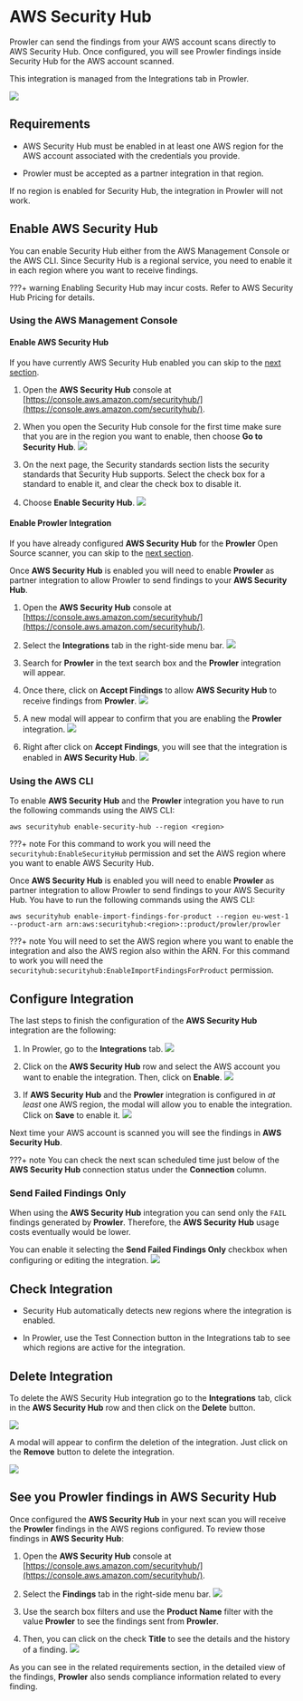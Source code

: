 # AWS Security Hub

Prowler can send the findings from your AWS account scans directly to AWS Security Hub. Once configured, you will see Prowler findings inside Security Hub for the AWS account scanned.

This integration is managed from the Integrations tab in Prowler.

![](../../img/integrations/aws-security-hub/integrations-tab.png)

## Requirements

- AWS Security Hub must be enabled in at least one AWS region for the AWS account associated with the credentials you provide.

- Prowler must be accepted as a partner integration in that region.

If no region is enabled for Security Hub, the integration in Prowler will not work.

## Enable AWS Security Hub

You can enable Security Hub either from the AWS Management Console or the AWS CLI. Since Security Hub is a regional service, you need to enable it in each region where you want to receive findings.

???+ warning
    Enabling Security Hub may incur costs. Refer to AWS Security Hub Pricing for details.

### Using the AWS Management Console

#### Enable AWS Security Hub

If you have currently AWS Security Hub enabled you can skip to the [next section](#enable-prowler-integration).

1. Open the **AWS Security Hub** console at [https://console.aws.amazon.com/securityhub/](https://console.aws.amazon.com/securityhub/).

2. When you open the Security Hub console for the first time make sure that you are in the region you want to enable, then choose **Go to Security Hub**.
![](../../img/integrations/aws-security-hub/enable.png)

3. On the next page, the Security standards section lists the security standards that Security Hub supports. Select the check box for a standard to enable it, and clear the check box to disable it.

4. Choose **Enable Security Hub**.
![](../../img/integrations/aws-security-hub/enable-2.png)

#### Enable Prowler Integration

If you have already configured **AWS Security Hub** for the **Prowler** Open Source scanner, you can skip to the [next section](#configure-integration).

Once **AWS Security Hub** is enabled you will need to enable **Prowler** as partner integration to allow Prowler to send findings to your **AWS Security Hub**.

1. Open the **AWS Security Hub** console at [https://console.aws.amazon.com/securityhub/](https://console.aws.amazon.com/securityhub/).

2. Select the **Integrations** tab in the right-side menu bar.
![](../../img/integrations/aws-security-hub/enable-partner-integration.png)

3. Search for **Prowler** in the text search box and the **Prowler** integration will appear.

4. Once there, click on **Accept Findings** to allow **AWS Security Hub** to receive findings from **Prowler**.
![](../../img/integrations/aws-security-hub/enable-partner-integration-2.png)

5. A new modal will appear to confirm that you are enabling the **Prowler** integration.
![](../../img/integrations/aws-security-hub/enable-partner-integration-3.png)

6. Right after click on **Accept Findings**, you will see that the integration is enabled in **AWS Security Hub**.
![](../../img/integrations/aws-security-hub/enable-partner-integration-4.png)

### Using the AWS CLI

To enable **AWS Security Hub** and the **Prowler** integration you have to run the following commands using the AWS CLI:

```shell
aws securityhub enable-security-hub --region <region>
```

???+ note
    For this command to work you will need the `securityhub:EnableSecurityHub` permission and set the AWS region where you want to enable AWS Security Hub.

Once **AWS Security Hub** is enabled you will need to enable **Prowler** as partner integration to allow Prowler to send findings to your AWS Security Hub. You have to run the following commands using the AWS CLI:

```shell
aws securityhub enable-import-findings-for-product --region eu-west-1 --product-arn arn:aws:securityhub:<region>::product/prowler/prowler
```

???+ note
    You will need to set the AWS region where you want to enable the integration and also the AWS region also within the ARN. For this command to work you will need the `securityhub:securityhub:EnableImportFindingsForProduct` permission.


## Configure Integration

The last steps to finish the configuration of the **AWS Security Hub** integration are the following:

1. In Prowler, go to the **Integrations** tab.
![](../../img/integrations/aws-security-hub/integrations-tab.png)

2. Click on the **AWS Security Hub** row and select the AWS account you want to enable the integration. Then, click on **Enable**.
![](../../img/integrations/aws-security-hub/enable-3.png)


4. If **AWS Security Hub** and the **Prowler** integration is configured in _at least_ one AWS region, the modal will allow you to enable the integration. Click on **Save** to enable it.
![](../../img/integrations/aws-security-hub/enable-5.png)


Next time your AWS account is scanned you will see the findings in **AWS Security Hub**.

???+ note
    You can check the next scan scheduled time just below of the  **AWS Security Hub** connection status under the **Connection** column.

### Send Failed Findings Only

When using the **AWS Security Hub** integration you can send only the `FAIL` findings generated by **Prowler**. Therefore, the **AWS Security Hub** usage costs eventually would be lower.

You can enable it selecting the **Send Failed Findings Only** checkbox when configuring or editing the integration.
![](../../img/integrations/aws-security-hub/enable-6.png)


## Check Integration

- Security Hub automatically detects new regions where the integration is enabled.

- In Prowler, use the Test Connection button in the Integrations tab to see which regions are active for the integration.

## Delete Integration

To delete the AWS Security Hub integration go to the **Integrations** tab, click in the **AWS Security Hub** row and then click on the **Delete** button.

![](../../img/integrations/aws-security-hub/delete-integration.png)

A modal will appear to confirm the deletion of the integration. Just click on the **Remove** button to delete the integration.

![](../../img/integrations/aws-security-hub/delete-integration-modal.png)

## See you Prowler findings in AWS Security Hub

Once configured the **AWS Security Hub** in your next scan you will receive the **Prowler** findings in the AWS regions configured. To review those findings in **AWS Security Hub**:

1. Open the **AWS Security Hub** console at [https://console.aws.amazon.com/securityhub/](https://console.aws.amazon.com/securityhub/).

2. Select the **Findings** tab in the right-side menu bar.
![](../../img/integrations/aws-security-hub/findings.png)

3. Use the search box filters and use the **Product Name** filter with the value **Prowler** to see the findings sent from **Prowler**.

4. Then, you can click on the check **Title** to see the details and the history of a finding.
![](../../img/integrations/aws-security-hub/finding-details.png)

As you can see in the related requirements section, in the detailed view of the findings, **Prowler** also sends compliance information related to every finding.
